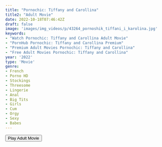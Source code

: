 ```yaml
---
title: "Pornochic: Tiffany and Carollina"
title2: "Adult Movie"
date: 2022-10-18T07:46:42Z
draft: false
image: 'images/img_videos/p/43264_pornoshik_tiffani_i_karolina.jpg'
keywords:
- "Watch Pornochic: Tiffany and Carollina Adult Movie"
- "PornHub Pornochic: Tiffany and Carollina Premium"
- "Premium Adult Movies Pornochic: Tiffany and Carollina"
- "Free Adult Movies Pornochic: Tiffany and Carollina"
year: '2022'
type: 'Movie'
genre:
- French
- Porno HD
- Stockings
- Threesome
- Lingerie
- Anal
- Big Tits
- Girls
- Cum
- Orgy
- Sexy
- Babes
---
```


<div class="d-g gg-5 ai-c">
<button onclick="window.open('?ero3=films/pornochic-tiffany-carollina-porn','_blank')">Play Adult Movie</button>
</div>